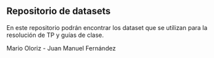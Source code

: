 ## Repositorio de datasets

En este repositorio podrán encontrar los dataset que se utilizan para la resolución de TP y guías de clase.

Mario Oloriz - Juan Manuel Fernández

